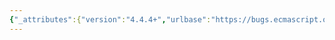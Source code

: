 ```yaml
---
{"_attributes":{"version":"4.4.4+","urlbase":"https://bugs.ecmascript.org/","maintainer":"dherman@mozilla.com"},"bug":{"bug_id":2798,"creation_ts":"2014-05-03 10:01:00 -0700","short_desc":"chapter 9: misc editorial","delta_ts":"2014-06-02 13:19:53 -0700","product":"Draft for 6th Edition","component":"editorial issue","version":"Rev 24: April 27, 2014 Draft","rep_platform":"All","op_sys":"All","bug_status":"RESOLVED","resolution":"FIXED","priority":"Normal","bug_severity":"normal","everconfirmed":true,"reporter":{"uid":"jmdyck","name":"Michael Dyck"},"assigned_to":{"uid":"allen","name":"Allen Wirfs-Brock"},"long_desc":[{"commentid":8098,"comment_count":0,"who":{"uid":"jmdyck","name":"Michael Dyck"},"bug_when":"2014-05-03 10:01:47 -0700","thetext":"----------------------------------------\nIn 9.1.6.3 \"ValidateAndApplyPropertyDescriptor (...)\":\n\n{1}\n9.1.6.3 / step 10.a:\nFor each field of /Desc/ that is present, set the correspondingly attribute ...\n    s|correspondingly|corresponding|\n\n----------------------------------------\nIn 9.1.11 \"[[Enumerate]] ()\":\n\n{2}\n9.1.11 / alg 1 / step 1:\n... all the String valued keys of enumerable property keys of /O/. ...\n    s|property keys|properties|\n    \n    Also, insert a hyphen into \"String valued\"?\n\n----------------------------------------\nIn 9.2.4 \"[[Call]] ( thisArgument, argumentsList)\":\n\n{3}\n9.2.4 / step 14.b:\nAssert: /wrapperedThis/ is not an abrupt conpletion.\n    s|conpletion|completion|\n\n{4}\n9.2.4 / step 15:\nLet /status/ be the result of performing Function Declaration Instantiation ...\n    Delete spaces in \"Function Declaration Instantiation\"\n\n----------------------------------------\nIn 9.2.14 \"Function Declaration Instantiation\":\n\n{5}\n9.2.14 / header:\nFunction Declaration Instantiation\n    Delete spaces in \"Function Declaration Instantiation\"\n\n{6}\n9.2.14 / para 1:\nFunction Declaration Instantiation is performed as follows ...\n    Delete spaces in \"Function Declaration Instantiation\"\n\n{7}\n9.2.14 / step 27.a:\nNOTE A separate enviornemnt record is needed ...\n    s|enviornemnt|environment|\n\n----------------------------------------\nIn 9.4.3.2 \"[[Enumerate]] ()\":\n\n{8}\n9.4.3.2 / step 4:\nFor each integer /i/ starting with 0 such that /i/ < /len/. in ascending order.\n    Change both dots to commas.\n\n----------------------------------------\nIn 9.4.3.3 \"[[OwnPropertyKeys]] ( )\":\n\n{9}\n9.4.3.3 / step 4:\nFor each integer /i/ starting with 0 such that /i/ < /len/. in ascending order.\n    Change both dots to commas.\n\n{10}\n9.4.3.3 / step 5:\nFor each own property key /P/ of /O/ that is an integer index and\nToInteger(/P/) >= /len/, in ascending numeric index order\n    The subordinate clause\n        \"that is an integer index and ToInteger(P) >= len\"\n    is ungrammatical.  Maybe change it to\n        \"such that P is an integer index and ToInteger(P) >= len\"\n\n----------------------------------------\nIn 9.4.3.4 \"StringCreate Abstract Operation\":\n\n{11}\n9.4.3.4 / step 5:\nSet the [[OwnPropertyKeys]] internal method of /A/ as specified in 1.\n    s|1|9.4.3.3|\n\n----------------------------------------\nIn 9.4.4.4 \"[[Set]] ( P, V, Receiver)\":\n\n{12}\n9.4.4.4 / para 1:\nThe [[Set]] internal method of ... when called with with property key /P/, ...\n    Delete extra \"with\"\n\n----------------------------------------\nIn 9.4.4.6 \"CreateUnmappedArgumentsObject(argumentsList) Abstract Operation\":\n\n{13}\n9.4.4.6 / para 1:\nThe abstract operation CreateStrictArgumentsObject called with ...\n    s|Strict|Unmapped|\n\n----------------------------------------\nIn 9.4.4.7 \"CreateMappedArgumentsObject ( ... ) Abstract Operation\":\n\n{14}\n9.4.4.7 / step 23:\nPerform DefinePropertyOrThrow(/obj/, \"callee\", PropertyDescriptor {\n[[Value]]: /func/, [[Writab le]]: *true*, ...}).\n    The word \"Writable\" is broken over a line-break, which is odd.\n\n----------------------------------------\nIn 9.4.5.5 \"[[Enumerate]] ()\":\n\n{15}\n9.4.5.5 / step 6:\nFor each integer /i/ starting with 0 such that /i/ < /len/. in ascending order.\n    Change both dots to commas.\n\n----------------------------------------\nIn 9.4.5.6 \"[[OwnPropertyKeys]] ()\":\n\n{16}\n9.4.5.6 / step 6:\nFor each integer /i/ starting with 0 such that /i/ < /len/. in ascending order.\n    Change both dots to commas.\n\n{17}\n9.4.5.6 / step 7:\nFor each own property key /P/ of /O/ that is an integer index and\nToInteger(/P/) [>=] /len/, in ascending numeric index order\n    The subordinate clause\n        \"that is an integer index and ToInteger(P) >= len\"\n    is ungrammatical.  Maybe change it to\n        \"such that P is an integer index and ToInteger(P) >= len\"\n\n----------------------------------------\nIn 9.4.5.7 \"IntegerIndexedObjectCreate Abstract Operation\":\n\n{18}\n9.4.5.7 / step 8:\nSet the [[OwnPropertyKeys]] internal method of /A/ as specified in 0.\n    s|0|9.4.5.6|\n\n----------------------------------------\nIn 9.4.6.8 \"[[Get]] (P, Receiver)\":\n\n{19}\n9.4.6.8 / step 5:\nReturn the result of calling ... with arguments /P/ /and/ *true*.\n    De-italicize \"and\"\n\nXXXXXXXXXXXXXXXXXXXXXXXXXXXXXXXXXXXXXXXXXXXXXXXXXXXXXXXXXXXXXXXXXXXXXXXXXXXXXXXX"},{"commentid":8232,"comment_count":1,"who":{"uid":"allen","name":"Allen Wirfs-Brock"},"bug_when":"2014-05-08 17:18:23 -0700","thetext":"fixed in rev25 editor's draft"},{"commentid":8601,"comment_count":2,"who":{"uid":"allen","name":"Allen Wirfs-Brock"},"bug_when":"2014-05-22 17:58:36 -0700","thetext":"fixed in rev25"},{"commentid":8842,"comment_count":3,"who":{"uid":"jmdyck","name":"Michael Dyck"},"bug_when":"2014-06-02 13:19:53 -0700","thetext":"confirmed fixed except for:\n{7}, re-raised as Bug 2969,\n{9}, re-raised as Bug 2970,"}]}}
---
```

